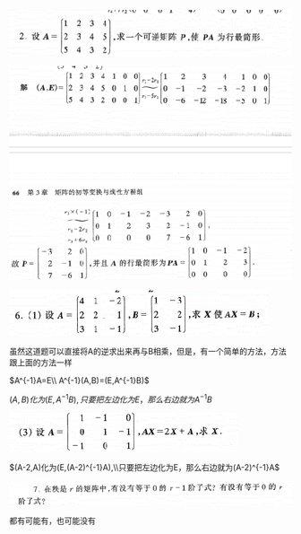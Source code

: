![](2022-10-13-14-54-28.png)

![](2022-10-13-14-54-45.png)

![](2022-10-13-15-08-09.png)

虽然这道题可以直接将A的逆求出来再与B相乘，但是，有一个简单的方法，方法跟上面的方法一样

$A^{-1}A=E\\
A^{-1}(A,B)=(E,A^{-1}B)$

$(A,B)化为(E,A^{-1}B),只要把左边化为E，那么右边就为A^{-1}B$

![](2022-10-13-15-15-05.png)

$(A-2,A)化为(E,(A-2)^{-1}A),\\只要把左边化为E，那么右边就为(A-2)^{-1}A$

![](2022-10-13-15-26-31.png)

都有可能有，也可能没有



